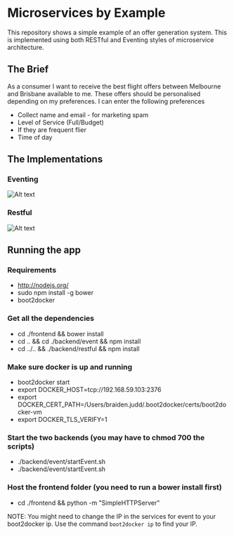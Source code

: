 Microservices by Example
========================

This repository shows a simple example of an offer generation system. This is implemented using both RESTful and Eventing styles of microservice architecture.

## The Brief

As a consumer I want to receive the best flight offers between Melbourne and Brisbane available to me. These offers should be personalised depending on my preferences. I can enter the following preferences

 - Collect name and email - for marketing spam
 - Level of Service (Full/Budget)
 - If they are frequent flier
 - Time of day

## The Implementations

### Eventing

![Alt text](http://web.pragmaticyclist.io.s3-website-ap-southeast-2.amazonaws.com/img/event_ms_arch.png)

### Restful

![Alt text](http://web.pragmaticyclist.io.s3-website-ap-southeast-2.amazonaws.com/img/restful_ms_arch.png)

## Running the app

### Requirements
- http://nodejs.org/
- sudo npm install -g bower
- boot2docker

### Get all the dependencies
- cd ./frontend && bower install
- cd .. && cd ./backend/event && npm install
- cd ../.. && ./backend/restful && npm install

### Make sure docker is up and running
- boot2docker start
- export DOCKER_HOST=tcp://192.168.59.103:2376
- export DOCKER_CERT_PATH=/Users/braiden.judd/.boot2docker/certs/boot2docker-vm
- export DOCKER_TLS_VERIFY=1

### Start the two backends (you may have to chmod 700 the scripts)
- ./backend/event/startEvent.sh
- ./backend/event/startEvent.sh

### Host the frontend folder (you need to run a bower install first)
- cd ./frontend && python -m "SimpleHTTPServer"

NOTE: You might need to change the IP in the services for event to your boot2docker ip. Use the command `boot2docker ip` to find your IP.